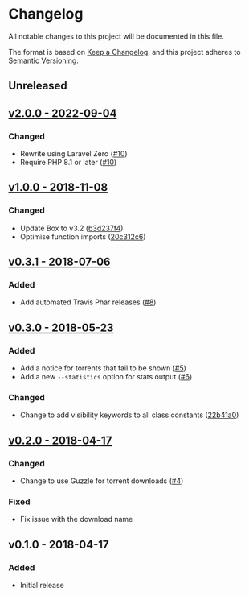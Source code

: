 # Changelog

All notable changes to this project will be documented in this file.

The format is based on [Keep a Changelog](https://keepachangelog.com), and this project adheres to [Semantic Versioning](https://semver.org).

## Unreleased

## [v2.0.0 - 2022-09-04](https://github.com/pxgamer/trakt-to-yts/compare/v1.0.0...v2.0.0)

### Changed
- Rewrite using Laravel Zero ([#10](https://github.com/pxgamer/trakt-to-yts/pull/10))
- Require PHP 8.1 or later ([#10](https://github.com/pxgamer/trakt-to-yts/pull/10))

## [v1.0.0 - 2018-11-08](https://github.com/pxgamer/trakt-to-yts/compare/v0.3.1...v1.0.0)

### Changed
- Update Box to v3.2 ([b3d237f4](https://github.com/pxgamer/trakt-to-yts/commit/b3d237f477f344024faa4691a3433c9438be3e1d))
- Optimise function imports ([20c312c6](https://github.com/pxgamer/trakt-to-yts/commit/20c312c698eb157c99eec2678a80d93ebbfe143a))

## [v0.3.1 - 2018-07-06](https://github.com/pxgamer/trakt-to-yts/compare/v0.3.0...v0.3.1)

### Added
- Add automated Travis Phar releases ([#8](https://github.com/pxgamer/trakt-to-yts/issues/8))

## [v0.3.0 - 2018-05-23](https://github.com/pxgamer/trakt-to-yts/compare/v0.2.0...v0.3.0)

### Added
- Add a notice for torrents that fail to be shown ([#5](https://github.com/pxgamer/trakt-to-yts/issues/5))
- Add a new `--statistics` option for stats output ([#6](https://github.com/pxgamer/trakt-to-yts/issues/6))

### Changed
- Change to add visibility keywords to all class constants ([22b41a0](https://github.com/pxgamer/trakt-to-yts/commit/22b41a0f017b60a0bc59bf11c2415d24a4f8c003))

## [v0.2.0 - 2018-04-17](https://github.com/pxgamer/trakt-to-yts/compare/v0.1.0...v0.2.0)

### Changed
- Change to use Guzzle for torrent downloads ([#4](https://github.com/pxgamer/trakt-to-yts/issues/4))

### Fixed
- Fix issue with the download name

## v0.1.0 - 2018-04-17

### Added
- Initial release
